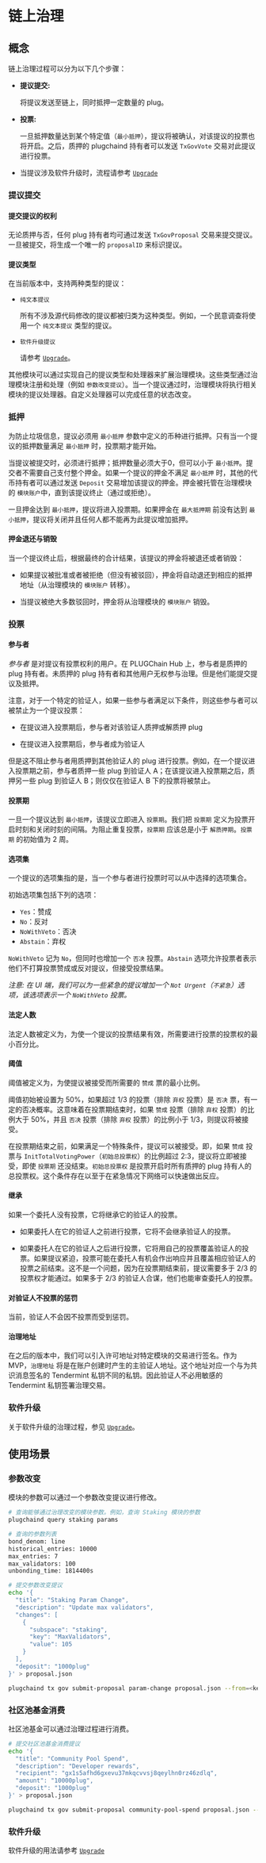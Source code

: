 # 链上治理

## 概念

链上治理过程可以分为以下几个步骤：

- **提议提交:**
  
  将提议发送至链上，同时抵押一定数量的 plug。

- **投票:**

  一旦抵押数量达到某个特定值（`最小抵押`），提议将被确认，对该提议的投票也将开启。之后，质押的 plugchaind 持有者可以发送 `TxGovVote` 交易对此提议进行投票。

- 当提议涉及软件升级时，流程请参考 [`Upgrade`](./upgrade.md)

### 提议提交

#### 提交提议的权利

无论质押与否，任何 plug 持有者均可通过发送 `TxGovProposal` 交易来提交提议。一旦被提交，将生成一个唯一的 `proposalID` 来标识提议。

#### 提议类型

在当前版本中，支持两种类型的提议：

- `纯文本提议`
  
  所有不涉及源代码修改的提议都被归类为这种类型。例如，一个民意调查将使用一个 `纯文本提议` 类型的提议。

- `软件升级提议`

  请参考 [`Upgrade`](./upgrade.md)。

其他模块可以通过实现自己的提议类型和处理器来扩展治理模块。这些类型通过治理模块注册和处理（例如 `参数改变提议`）。当一个提议通过时，治理模块将执行相关模块的提议处理器。自定义处理器可以完成任意的状态改变。

### 抵押

为防止垃圾信息，提议必须用 `最小抵押` 参数中定义的币种进行抵押。只有当一个提议的抵押数量满足 `最小抵押` 时，投票期才能开始。

当提议被提交时，必须进行抵押；抵押数量必须大于0，但可以小于 `最小抵押`。提交者不需要自己支付整个押金。如果一个提议的押金不满足 `最小抵押` 时，其他的代币持有者可以通过发送 `Deposit` 交易增加该提议的押金。押金被托管在治理模块的 `模块账户`中，直到该提议终止（通过或拒绝）。

一旦押金达到 `最小抵押`，提议将进入投票期。如果押金在 `最大抵押期` 前没有达到 `最小抵押`，提议将关闭并且任何人都不能再为此提议增加抵押。

#### 押金退还与销毁

当一个提议终止后，根据最终的合计结果，该提议的押金将被退还或者销毁：

- 如果提议被批准或者被拒绝（但没有被驳回），押金将自动退还到相应的抵押地址（从治理模块的 `模块账户` 转移）。

- 当提议被绝大多数驳回时，押金将从治理模块的 `模块账户` 销毁。

### 投票

#### 参与者

_参与者_ 是对提议有投票权利的用户。在 PLUGChain Hub 上，参与者是质押的 plug 持有者。未质押的 plug 持有者和其他用户无权参与治理。但是他们能提交提议及抵押。

注意，对于一个特定的验证人，如果一些参与者满足以下条件，则这些参与者可以被禁止为一个提议投票：

- 在提议进入投票期后，参与者对该验证人质押或解质押 plug
  
- 在提议进入投票期后，参与者成为验证人

但是这不阻止参与者用质押到其他验证人的 plug 进行投票。例如，在一个提议进入投票期之前，参与者质押一些 plug 到验证人 A；在该提议进入投票期之后，质押另一些 plug 到验证人 B；则仅仅在验证人 B 下的投票将被禁止。

#### 投票期

一旦一个提议达到 `最小抵押`，该提议立即进入 `投票期`。我们把 `投票期` 定义为投票开启时刻和关闭时刻的间隔。为阻止重复投票，`投票期` 应该总是小于 `解质押期`。`投票期` 的初始值为 2 周。

#### 选项集

一个提议的选项集指的是，当一个参与者进行投票时可以从中选择的选项集合。

初始选项集包括下列的选项：

- `Yes`：赞成
- `No`：反对
- `NoWithVeto`：否决
- `Abstain`：弃权

`NoWithVeto` 记为 `No`，但同时也增加一个 `否决` 投票。`Abstain` 选项允许投票者表示他们不打算投票赞成或反对提议，但接受投票结果。

_注意: 在 UI 端，我们可以为一些紧急的提议增加一个 `Not Urgent`（`不紧急`）选项，该选项表示一个 `NoWithVeto` 投票。_

#### 法定人数

法定人数被定义为，为使一个提议的投票结果有效，所需要进行投票的投票权的最小百分比。

#### 阈值

阈值被定义为，为使提议被接受而所需要的 `赞成` 票的最小比例。

阈值初始被设置为 50%，如果超过 1/3 的投票（排除 `弃权` 投票）是 `否决` 票，有一定的否决概率。这意味着在投票期结束时，如果 `赞成` 投票（排除 `弃权` 投票）的比例大于 50%，并且 `否决` 投票（排除 `弃权` 投票）的比例小于 1/3，则提议将被接受。

在投票期结束之前，如果满足一个特殊条件，提议可以被接受。即，如果 `赞成` 投票与 `InitTotalVotingPower`（`初始总投票权`）的比例超过 2:3，提议将立即被接受，即使 `投票期` 还没结束。`初始总投票权` 是投票开启时所有质押的 plug 持有人的总投票权。这个条件存在以至于在紧急情况下网络可以快速做出反应。

#### 继承

如果一个委托人没有投票，它将继承它的验证人的投票。

- 如果委托人在它的验证人之前进行投票，它将不会继承验证人的投票。

- 如果委托人在它的验证人之后进行投票，它将用自己的投票覆盖验证人的投票。如果提议紧迫，投票可能在委托人有机会作出响应并且覆盖相应验证人的投票之前结束。这不是一个问题，因为在投票期结束前，提议需要多于 2/3 的投票权才能通过。如果多于 2/3 的验证人合谋，他们也能审查委托人的投票。

#### 对验证人不投票的惩罚

当前，验证人不会因不投票而受到惩罚。

#### 治理地址

在之后的版本中，我们可以引入许可地址对特定模块的交易进行签名。作为 MVP，`治理地址` 将是在账户创建时产生的主验证人地址。这个地址对应一个与为共识消息签名的 Tendermint 私钥不同的私钥。因此验证人不必用敏感的 Tendermint 私钥签署治理交易。

### 软件升级

关于软件升级的治理过程，参见 [`Upgrade`](./upgrade.md)。

## 使用场景

### 参数改变

模块的参数可以通过一个参数改变提议进行修改。

```bash
# 查询能够通过治理改变的模块参数。例如，查询 Staking 模块的参数
plugchaind query staking params

# 查询的参数列表
bond_denom: line
historical_entries: 10000
max_entries: 7
max_validators: 100
unbonding_time: 1814400s

# 提交参数改变提议
echo '{
  "title": "Staking Param Change",
  "description": "Update max validators",
  "changes": [
    {
      "subspace": "staking",
      "key": "MaxValidators",
      "value": 105
    }
  ],
  "deposit": "1000plug"
}' > proposal.json

plugchaind tx gov submit-proposal param-change proposal.json --from=<key-name> --fees=20plug --chain-id=plugchain
```

### 社区池基金消费

社区池基金可以通过治理过程进行消费。

```bash
# 提交社区池基金消费提议
echo '{
  "title": "Community Pool Spend",
  "description": "Developer rewards",
  "recipient": "gx1s5afhd6gxevu37mkqcvvsj8qeylhn0rz46zdlq",
  "amount": "10000plug",
  "deposit": "1000plug"
}' > proposal.json

plugchaind tx gov submit-proposal community-pool-spend proposal.json --from=<key-name> --fees=20plug --chain-id=plugchain
```

### 软件升级

软件升级的用法请参考 [`Upgrade`](./upgrade.md)

